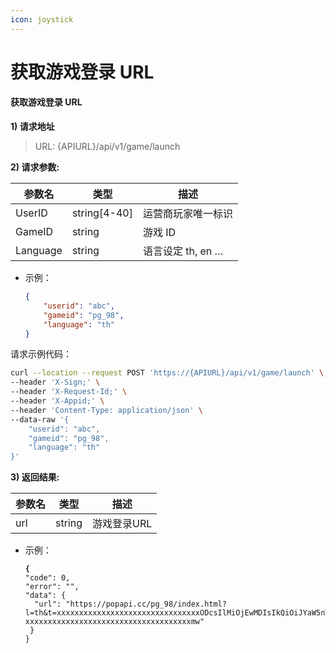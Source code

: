 ```yaml
---
icon: joystick
---
```


# 获取游戏登录 URL

#### 获取游戏登录 URL <a href="#h3--url" id="h3--url"></a>

**1) 请求地址**

> URL: {APIURL}/api/v1/game/launch

**2) 请求参数:**

| 参数名      | 类型            | 描述            |
| -------- | ------------- | ------------- |
| UserID   | string\[4-40] | 运营商玩家唯一标识     |
| GameID   | string        | 游戏 ID         |
| Language | string        | 语言设定 th, en … |

*   示例：

    ```json
    {
        "userid": "abc",
        "gameid": "pg_98",
        "language": "th"
    }
    ```

请求示例代码：

```bash
curl --location --request POST 'https://{APIURL}/api/v1/game/launch' \
--header 'X-Sign;' \
--header 'X-Request-Id;' \
--header 'X-Appid;' \
--header 'Content-Type: application/json' \
--data-raw '{
    "userid": "abc",
    "gameid": "pg_98",
    "language": "th"
}'
```

**3) 返回结果:**

| 参数名 | 类型     | 描述      |
| --- | ------ | ------- |
| url | string | 游戏登录URL |

*   示例：

    <pre class="language-json"><code class="lang-json"><strong>{
    </strong>"code": 0,
    "error": "",
    "data": {
      "url": "https://popapi.cc/pg_98/index.html?l=th&#x26;t=xxxxxxxxxxxxxxxxxxxxxxxxxxxxxxxxODcsIlMiOjEwMDIsIkQiOiJYaW5nWXVuWGlhbmcifQ.9td-xxxxxxxxxxxxxxxxxxxxxxxxxxxxxxxxxxxxxmw"
     }
    }
    </code></pre>

